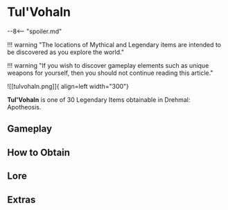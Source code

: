 # Tul'Vohaln

--8<-- "spoiler.md"

!!! warning "The locations of Mythical and Legendary items are intended to be discovered as you explore the world."

!!! warning "If you wish to discover gameplay elements such as unique weapons for yourself, then you should not continue reading this article."

![[tulvohaln.png]]{ align=left width="300"}

**Tul'Vohaln** is one of 30 Legendary Items obtainable in Drehmal: Apotheosis.

## Gameplay

## How to Obtain

## Lore

## Extras